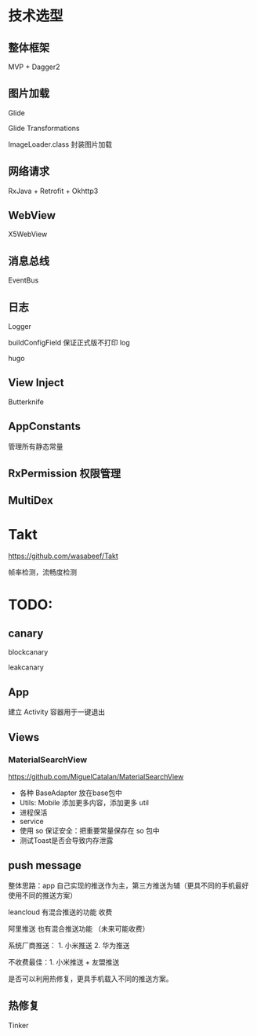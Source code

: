 

# 技术选型

## 整体框架

MVP + Dagger2

## 图片加载

Glide

Glide Transformations

ImageLoader.class 封装图片加载

## 网络请求

RxJava + Retrofit + Okhttp3

## WebView

X5WebView

## 消息总线

EventBus

## 日志

Logger

buildConfigField 保证正式版不打印 log

hugo

## View Inject

Butterknife

## AppConstants

管理所有静态常量

## RxPermission 权限管理

## MultiDex


# Takt

https://github.com/wasabeef/Takt

帧率检测，流畅度检测


# TODO:

## canary

blockcanary

leakcanary


## App

建立 Activity 容器用于一键退出

## Views

### MaterialSearchView

https://github.com/MiguelCatalan/MaterialSearchView

- 各种 BaseAdapter 放在base包中
- Utils: Mobile 添加更多内容，添加更多 util
- 进程保活
- service
- 使用 so 保证安全：把重要常量保存在 so 包中
- 测试Toast是否会导致内存泄露




## push message

整体思路：app 自己实现的推送作为主，第三方推送为辅（更具不同的手机最好使用不同的推送方案）


leancloud 有混合推送的功能 收费

阿里推送 也有混合推送功能 （未来可能收费）

系统厂商推送： 1. 小米推送 2. 华为推送

不收费最佳：1. 小米推送 + 友盟推送

是否可以利用热修复，更具手机载入不同的推送方案。

## 热修复

Tinker